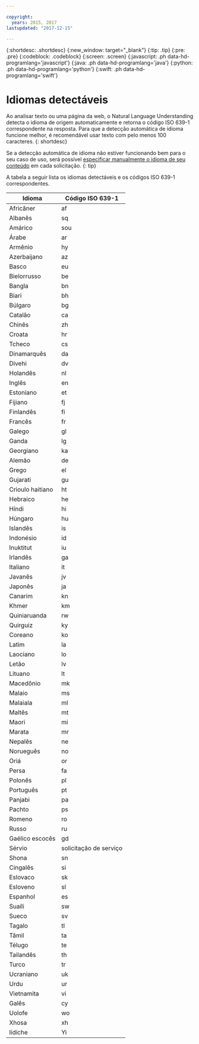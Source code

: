 ```yaml
---

copyright:
  years: 2015, 2017
lastupdated: "2017-12-15"

---
```


{:shortdesc: .shortdesc}
{:new_window: target="_blank"}
{:tip: .tip}
{:pre: .pre}
{:codeblock: .codeblock}
{:screen: .screen}
{:javascript: .ph data-hd-programlang='javascript'}
{:java: .ph data-hd-programlang='java'}
{:python: .ph data-hd-programlang='python'}
{:swift: .ph data-hd-programlang='swift'}

# Idiomas detectáveis

Ao analisar texto ou uma página da web, o Natural Language Understanding detecta o idioma de origem automaticamente e retorna o
código ISO 639-1 correspondente na resposta. Para que a detecção automática de idioma funcione melhor, é recomendável usar
texto com pelo menos 100 caracteres.
{: shortdesc}

Se a detecção automática de idioma não estiver funcionando bem para o seu caso de uso, será possível [especificar manualmente o idioma de
seu conteúdo](/docs/services/natural-language-understanding/overriding-language-detection.html) em cada solicitação.
{: tip}

A tabela a seguir lista os idiomas detectáveis e os códigos ISO 639-1 correspondentes.

|Idioma    |Código ISO 639-1|
|------------|------|
|Africâner|af|
|Albanês|sq|
|Amárico|sou|
|Árabe|ar|
|Armênio|hy|
|Azerbaijano|az|
|Basco|eu|
|Bielorrusso|be|
|Bangla|bn|
|Biari|bh|
|Búlgaro|bg|
|Catalão|ca|
|Chinês|zh|
|Croata|hr|
|Tcheco|cs|
|Dinamarquês|da|
|Divehi|dv|
|Holandês|nl|
|Inglês|en|
|Estoniano|et|
|Fijiano|fj|
|Finlandês|fi|
|Francês|fr|
|Galego|gl|
|Ganda|lg|
|Georgiano|ka|
|Alemão|de|
|Grego|el|
|Gujarati|gu|
|Crioulo haitiano|ht|
|Hebraico|he|
|Híndi|hi|
|Húngaro|hu|
|Islandês|is|
|Indonésio|id|
|Inuktitut|iu|
|Irlandês|ga|
|Italiano|it|
|Javanês|jv|
|Japonês|ja|
|Canarim|kn|
|Khmer|km|
|Quiniaruanda|rw|
|Quirguiz|ky|
|Coreano|ko|
|Latim|la|
|Laociano|lo|
|Letão|lv|
|Lituano|lt|
|Macedônio|mk|
|Malaio|ms|
|Malaiala|ml|
|Maltês|mt|
|Maori|mi|
|Marata|mr|
|Nepalês|ne|
|Norueguês|no|
|Oriá|or|
|Persa|fa|
|Polonês|pl|
|Português|pt|
|Panjabi|pa|
|Pachto|ps|
|Romeno|ro|
|Russo|ru|
|Gaélico escocês|gd|
|Sérvio|solicitação de serviço|
|Shona|sn|
|Cingalês|si|
|Eslovaco|sk|
|Esloveno|sl|
|Espanhol|es|
|Suaíli|sw|
|Sueco|sv|
|Tagalo|tl|
|Tâmil|ta|
|Télugo|te|
|Tailandês|th|
|Turco|tr|
|Ucraniano|uk|
|Urdu|ur|
|Vietnamita|vi|
|Galês|cy|
|Uolofe|wo|
|Xhosa|xh|
|Iídiche|Yi|
